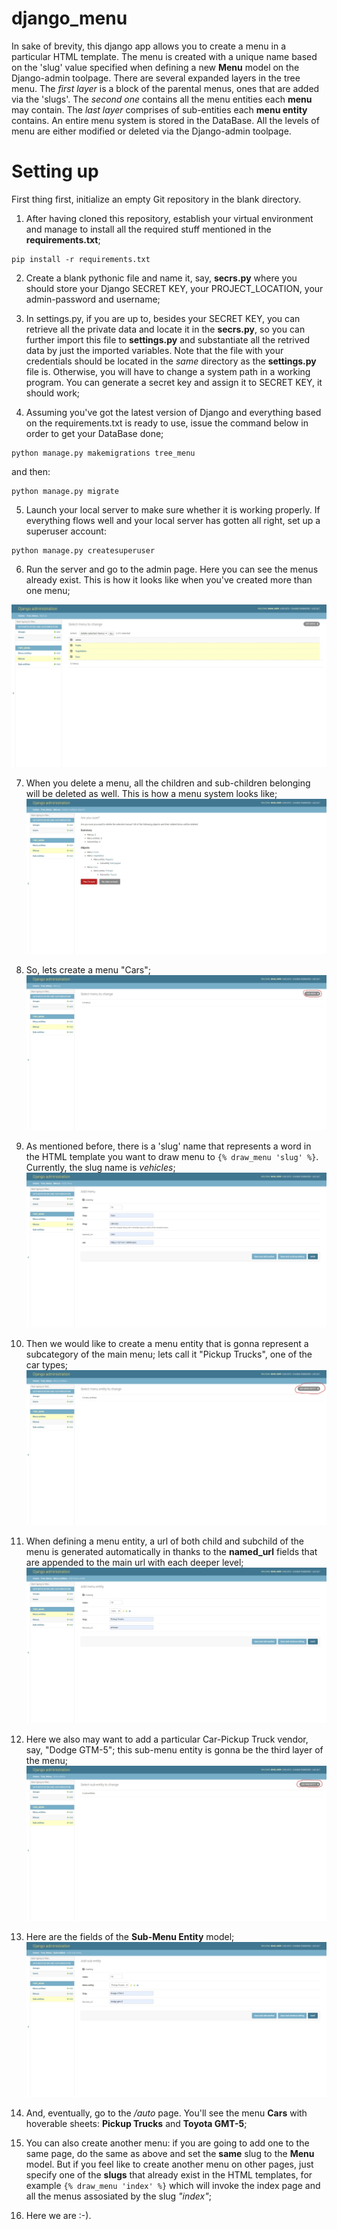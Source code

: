 # django_menu

In sake of brevity, this django app allows you to create a menu in a particular HTML template.
The menu is created with a unique name based on the 'slug' value specified when defining a new **Menu** model on the Django-admin toolpage.
There are several expanded layers in the tree menu. The *first layer* is a block of the parental menus, ones that are added via the 'slugs'. 
The *second one* contains all the menu entities each **menu** may contain. The *last layer* comprises of sub-entities each **menu entity** contains.
An entire menu system is stored in the DataBase. All the levels of menu are either modified or deleted via the Django-admin toolpage.

# Setting up
First thing first, initialize an empty Git repository in the blank directory.
1) After having cloned this repository, establish your virtual environment and manage to install all the required stuff mentioned in the **requirements.txt**;
```
pip install -r requirements.txt
```

2) Create a blank pythonic file and name it, say, **secrs.py** where you should store your Django SECRET KEY, your PROJECT_LOCATION, your admin-password and username;

3) In settings.py, if you are up to, besides your SECRET KEY, you can retrieve all the private data and locate it in the **secrs.py**, so you can further import this file to **settings.py** and substantiate all the retrived data by just the imported variables. Note that the file with your credentials should be located in the *same* directory as the **settings.py** file is. Otherwise, you will have to change a system path in a working program. You can generate a secret key and assign it to SECRET KEY, it should work;

4) Assuming you've got the latest version of Django and everything based on the requirements.txt is ready to use, issue the command below in order to get your DataBase done;
```
python manage.py makemigrations tree_menu
```
and then:
```
python manage.py migrate
```
5) Launch your local server to make sure whether it is working properly. If everything flows well and your local server has gotten all right, set up a superuser account:
```
python manage.py createsuperuser
```
6) Run the server and go to the admin page. Here you can see the menus already exist. This is how it looks like when you've created more than one menu;

![admin page](images/deletion.jpeg)

7) When you delete a menu, all the children and sub-children belonging will be deleted as well. This is how a menu system looks like;
![delete a tree](images/tree_sys.jpeg)

8) So, lets create a menu "Cars";
![new menu](images/new_menu.jpeg)

9) As mentioned before, there is a 'slug' name that represents a word in the HTML template you want to draw menu to ```{% draw_menu 'slug' %}```. Currently, the slug name is *vehicles*;
![menu fields](images/new_menu_fields.jpeg)

10) Then we would like to create a menu entity that is gonna represent a subcategory of the main menu; lets call it "Pickup Trucks", one of the car types;
![new menu entity](images/new_men_entity.jpeg)

11) When defining a menu entity, a url of both child and subchild of the menu is generated automatically in thanks to the **named_url** fields that are appended to the main url with each deeper level;
![new menu entity fields](images/n_menu_ent_fields.jpeg)

12) Here we also may want to add a particular Car-Pickup Truck vendor, say, "Dodge GTM-5"; this sub-menu entity is gonna be the third layer of the menu;
![new sub menu etity](images/new_submenu.jpeg)

13) Here are the fields of the **Sub-Menu Entity** model;
![sub menu entity fields](images/new_sub_m_fields.jpeg)

14) And, eventually, go to the */auto* page. You'll see the menu **Cars** with hoverable sheets: **Pickup Trucks** and **Toyota GMT-5**;

15) You can also create another menu: if you are going to add one to the same page, do the same as above and set the **same** slug to the **Menu** model. But if you feel like to create another menu on other pages, just specify one of the **slugs** that already exist in the HTML templates, for example ```{% draw_menu 'index' %}``` which will invoke the index page and all the menus assosiated by the slug *"index"*;

16) Here we are :-).
